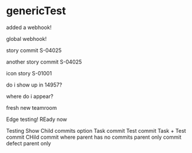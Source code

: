 # genericTest

added a webhook!

global webhook!

story commit S-04025

another story commit S-04025

icon story S-01001

do i show up in 14957?

where do i appear?

fresh new teamroom

Edge testing!
REady now

Testing Show Child commits option
Task commit
Test commit
Task + Test commit
CHild commit where parent has no commits
parent only commit
defect parent only 
